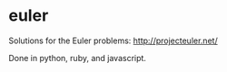 euler
=====

Solutions for the Euler problems:
http://projecteuler.net/

Done in python, ruby, and javascript.
